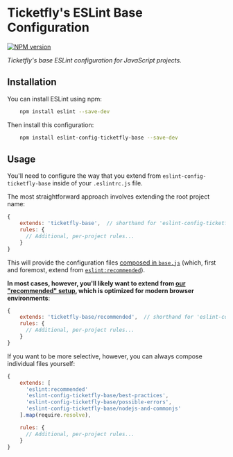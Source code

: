 # Ticketfly's ESLint Base Configuration

[![NPM version][npm-image]][npm-url]

_Ticketfly's base ESLint configuration for JavaScript projects._

## Installation

You can install ESLint using npm:

```sh
    npm install eslint --save-dev
```

Then install this configuration:

```sh
    npm install eslint-config-ticketfly-base --save-dev
```

## Usage

You'll need to configure the way that you extend from `eslint-config-ticketfly-base`
inside of your `.eslintrc.js` file.

The most straightforward approach involves extending the root project name:

```js
{
    extends: 'ticketfly-base',  // shorthand for 'eslint-config-ticketfly-base'
    rules: {
      // Additional, per-project rules...
    }
}
```

This will provide the configuration files [composed in `base.js`](./base.js)
(which, first and foremost, extend from [`eslint:recommended`](http://eslint.org/docs/rules/)).

**In most cases, however, you'll likely want to extend from [our "recommended" setup](./recommended.js),
which is optimized for modern browser environments**:

```js
{
    extends: 'ticketfly-base/recommended',  // shorthand for 'eslint-config-ticketfly-base'
    rules: {
      // Additional, per-project rules...
    }
}
```

If you want to be more selective, however, you can always compose individual files yourself:

```js
{
    extends: [
      'eslint:recommended'
      'eslint-config-ticketfly-base/best-practices',
      'eslint-config-ticketfly-base/possible-errors',
      'eslint-config-ticketfly-base/nodejs-and-commonjs'
    ].map(require.resolve),

    rules: {
      // Additional, per-project rules...
    }
}
```


[npm-image]: https://img.shields.io/npm/v/eslint-config-ticketfly-base.svg
[npm-url]: https://www.npmjs.com/package/eslint-config-ticketfly-base
